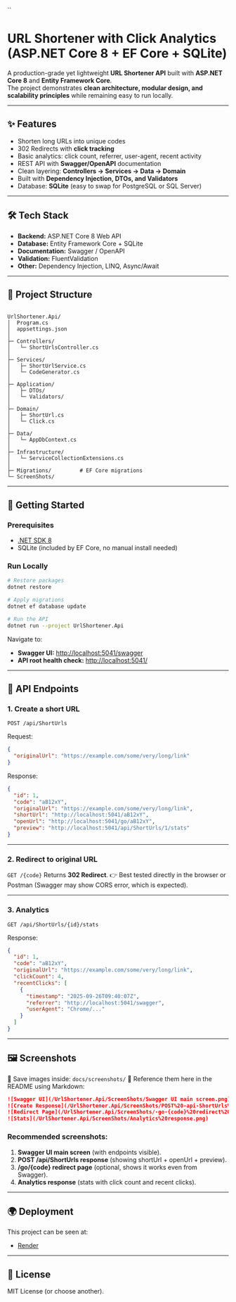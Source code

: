 
``
# URL Shortener with Click Analytics (ASP.NET Core 8 + EF Core + SQLite)

A production-grade yet lightweight **URL Shortener API** built with **ASP.NET Core 8** and **Entity Framework Core**.  
The project demonstrates **clean architecture, modular design, and scalability principles** while remaining easy to run locally.

---

## ✨ Features

- Shorten long URLs into unique codes
- 302 Redirects with **click tracking**
- Basic analytics: click count, referrer, user-agent, recent activity
- REST API with **Swagger/OpenAPI** documentation
- Clean layering: **Controllers → Services → Data → Domain**
- Built with **Dependency Injection, DTOs, and Validators**
- Database: **SQLite** (easy to swap for PostgreSQL or SQL Server)

---

## 🛠 Tech Stack

- **Backend:** ASP.NET Core 8 Web API
- **Database:** Entity Framework Core + SQLite
- **Documentation:** Swagger / OpenAPI
- **Validation:** FluentValidation
- **Other:** Dependency Injection, LINQ, Async/Await

---

## 📂 Project Structure

```

UrlShortener.Api/
│  Program.cs
│  appsettings.json
│
├─ Controllers/
│   └─ ShortUrlsController.cs
│
├─ Services/
│   ├─ ShortUrlService.cs
│   └─ CodeGenerator.cs
│
├─ Application/
│   ├─ DTOs/
│   └─ Validators/
│
├─ Domain/
│   ├─ ShortUrl.cs
│   └─ Click.cs
│
├─ Data/
│   └─ AppDbContext.cs
│
├─ Infrastructure/
│   └─ ServiceCollectionExtensions.cs
│
├─ Migrations/         # EF Core migrations
└─ ScreenShots/  

````

---

## 🚀 Getting Started

### Prerequisites
- [.NET SDK 8](https://dotnet.microsoft.com/en-us/download/dotnet/8.0)
- SQLite (included by EF Core, no manual install needed)

### Run Locally
```bash
# Restore packages
dotnet restore

# Apply migrations
dotnet ef database update

# Run the API
dotnet run --project UrlShortener.Api
````

Navigate to:

* **Swagger UI:** [http://localhost:5041/swagger](http://localhost:5041/swagger)
* **API root health check:** [http://localhost:5041/](http://localhost:5041/)

---

## 📡 API Endpoints

### 1. Create a short URL

`POST /api/ShortUrls`

Request:

```json
{
  "originalUrl": "https://example.com/some/very/long/link"
}
```

Response:

```json
{
  "id": 1,
  "code": "aB12xY",
  "originalUrl": "https://example.com/some/very/long/link",
  "shortUrl": "http://localhost:5041/aB12xY",
  "openUrl": "http://localhost:5041/go/aB12xY",
  "preview": "http://localhost:5041/api/ShortUrls/1/stats"
}
```

---

### 2. Redirect to original URL

`GET /{code}`
Returns **302 Redirect**.
👉 Best tested directly in the browser or Postman (Swagger may show CORS error, which is expected).

---

### 3. Analytics

`GET /api/ShortUrls/{id}/stats`

Response:

```json
{
  "id": 1,
  "code": "aB12xY",
  "originalUrl": "https://example.com/some/very/long/link",
  "clickCount": 4,
  "recentClicks": [
    {
      "timestamp": "2025-09-26T09:40:07Z",
      "referrer": "http://localhost:5041/swagger",
      "userAgent": "Chrome/..."
    }
  ]
}
```

---

## 🖼 Screenshots

📌 Save images inside: `docs/screenshots/`
📌 Reference them here in the README using Markdown:

```markdown
![Swagger UI](/UrlShortener.Api/ScreenShots/Swagger UI main screen.png)
![Create Response](/UrlShortener.Api/ScreenShots/POST%20-api-ShortUrls%20response.png)
![Redirect Page](/UrlShortener.Api/ScreenShots/-go-{code}%20redirect%20page.png)
![Stats](/UrlShortener.Api/ScreenShots/Analytics%20response.png)
```

### Recommended screenshots:

1. **Swagger UI main screen** (with endpoints visible).
2. **POST /api/ShortUrls response** (showing shortUrl + openUrl + preview).
3. **/go/{code} redirect page** (optional, shows it works even from Swagger).
4. **Analytics response** (stats with click count and recent clicks).

---

## 🌍 Deployment

This project can be seen at:

* [Render](https://render.com/)
---

## 📜 License

MIT License (or choose another).

```
